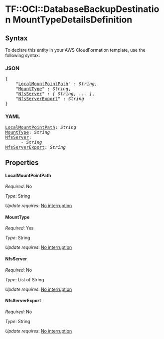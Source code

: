 # TF::OCI::DatabaseBackupDestination MountTypeDetailsDefinition

## Syntax

To declare this entity in your AWS CloudFormation template, use the following syntax:

### JSON

<pre>
{
    "<a href="#localmountpointpath" title="LocalMountPointPath">LocalMountPointPath</a>" : <i>String</i>,
    "<a href="#mounttype" title="MountType">MountType</a>" : <i>String</i>,
    "<a href="#nfsserver" title="NfsServer">NfsServer</a>" : <i>[ String, ... ]</i>,
    "<a href="#nfsserverexport" title="NfsServerExport">NfsServerExport</a>" : <i>String</i>
}
</pre>

### YAML

<pre>
<a href="#localmountpointpath" title="LocalMountPointPath">LocalMountPointPath</a>: <i>String</i>
<a href="#mounttype" title="MountType">MountType</a>: <i>String</i>
<a href="#nfsserver" title="NfsServer">NfsServer</a>: <i>
      - String</i>
<a href="#nfsserverexport" title="NfsServerExport">NfsServerExport</a>: <i>String</i>
</pre>

## Properties

#### LocalMountPointPath

_Required_: No

_Type_: String

_Update requires_: [No interruption](https://docs.aws.amazon.com/AWSCloudFormation/latest/UserGuide/using-cfn-updating-stacks-update-behaviors.html#update-no-interrupt)

#### MountType

_Required_: Yes

_Type_: String

_Update requires_: [No interruption](https://docs.aws.amazon.com/AWSCloudFormation/latest/UserGuide/using-cfn-updating-stacks-update-behaviors.html#update-no-interrupt)

#### NfsServer

_Required_: No

_Type_: List of String

_Update requires_: [No interruption](https://docs.aws.amazon.com/AWSCloudFormation/latest/UserGuide/using-cfn-updating-stacks-update-behaviors.html#update-no-interrupt)

#### NfsServerExport

_Required_: No

_Type_: String

_Update requires_: [No interruption](https://docs.aws.amazon.com/AWSCloudFormation/latest/UserGuide/using-cfn-updating-stacks-update-behaviors.html#update-no-interrupt)

